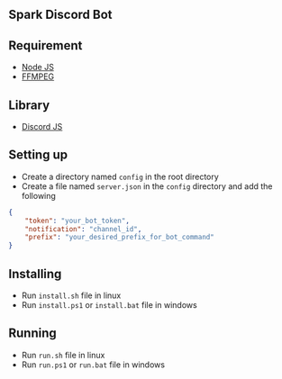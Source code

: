 ## Spark Discord Bot

## Requirement
- [Node JS](https://nodejs.org/en/)
- [FFMPEG](https://www.ffmpeg.org/)

## Library
- [Discord JS](https://discord.js.org/)

## Setting up

- Create a directory named `config` in the root directory
- Create a file named `server.json` in the `config` directory and add the following
```json
{
    "token": "your_bot_token",
    "notification": "channel_id",
    "prefix": "your_desired_prefix_for_bot_command"
}
```


## Installing
- Run `install.sh` file in linux
- Run `install.ps1` or `install.bat` file in windows

## Running
- Run `run.sh` file in linux
- Run `run.ps1` or `run.bat` file in windows

